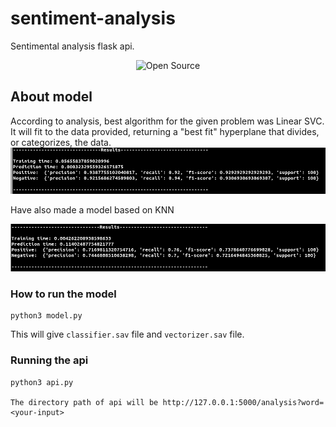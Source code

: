 # sentiment-analysis
Sentimental analysis flask api.
<p align="center">
    <img alt="Open Source" src="https://img.shields.io/badge/Maintained%3F-Yes-9cf?style=for-the-badge">
</p>

## About model

According to analysis, best algorithm for the given problem was Linear SVC. It will fit to the data provided, returning a "best fit" hyperplane that divides, or categorizes, the data.
![alt text](https://raw.githubusercontent.com/fasalmbt/sentiment-analysis/main/picture/svm.png)

Have also made a model based on KNN 

![alt text](https://raw.githubusercontent.com/fasalmbt/sentiment-analysis/main/picture/knn.png)


### How to run the model

```
python3 model.py
```
This will give `classifier.sav` file and `vectorizer.sav` file.

### Running the api

```
python3 api.py

The directory path of api will be http://127.0.0.1:5000/analysis?word=<your-input>

```